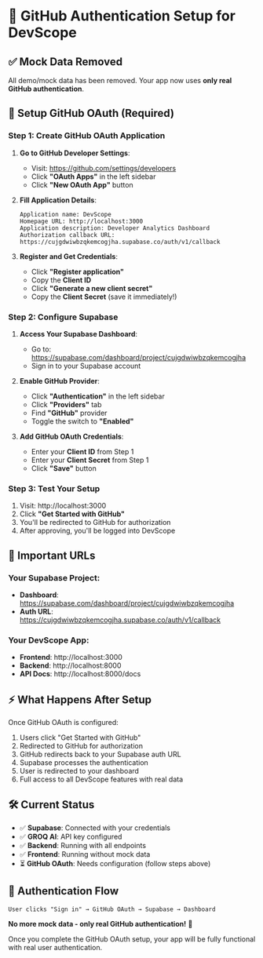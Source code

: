 # 🔐 GitHub Authentication Setup for DevScope

## ✅ **Mock Data Removed**

All demo/mock data has been removed. Your app now uses **only real GitHub authentication**.

## 🚀 **Setup GitHub OAuth (Required)**

### Step 1: Create GitHub OAuth Application

1. **Go to GitHub Developer Settings**:

   - Visit: https://github.com/settings/developers
   - Click **"OAuth Apps"** in the left sidebar
   - Click **"New OAuth App"** button

2. **Fill Application Details**:

   ```
   Application name: DevScope
   Homepage URL: http://localhost:3000
   Application description: Developer Analytics Dashboard
   Authorization callback URL: https://cujgdwiwbzqkemcogjha.supabase.co/auth/v1/callback
   ```

3. **Register and Get Credentials**:
   - Click **"Register application"**
   - Copy the **Client ID**
   - Click **"Generate a new client secret"**
   - Copy the **Client Secret** (save it immediately!)

### Step 2: Configure Supabase

1. **Access Your Supabase Dashboard**:

   - Go to: https://supabase.com/dashboard/project/cujgdwiwbzqkemcogjha
   - Sign in to your Supabase account

2. **Enable GitHub Provider**:

   - Click **"Authentication"** in the left sidebar
   - Click **"Providers"** tab
   - Find **"GitHub"** provider
   - Toggle the switch to **"Enabled"**

3. **Add GitHub OAuth Credentials**:
   - Enter your **Client ID** from Step 1
   - Enter your **Client Secret** from Step 1
   - Click **"Save"** button

### Step 3: Test Your Setup

1. Visit: http://localhost:3000
2. Click **"Get Started with GitHub"**
3. You'll be redirected to GitHub for authorization
4. After approving, you'll be logged into DevScope

## 🎯 **Important URLs**

### Your Supabase Project:

- **Dashboard**: https://supabase.com/dashboard/project/cujgdwiwbzqkemcogjha
- **Auth URL**: https://cujgdwiwbzqkemcogjha.supabase.co/auth/v1/callback

### Your DevScope App:

- **Frontend**: http://localhost:3000
- **Backend**: http://localhost:8000
- **API Docs**: http://localhost:8000/docs

## ⚡ **What Happens After Setup**

Once GitHub OAuth is configured:

1. Users click "Get Started with GitHub"
2. Redirected to GitHub for authorization
3. GitHub redirects back to your Supabase auth URL
4. Supabase processes the authentication
5. User is redirected to your dashboard
6. Full access to all DevScope features with real data

## 🛠️ **Current Status**

- ✅ **Supabase**: Connected with your credentials
- ✅ **GROQ AI**: API key configured
- ✅ **Backend**: Running with all endpoints
- ✅ **Frontend**: Running without mock data
- ⏳ **GitHub OAuth**: Needs configuration (follow steps above)

## 🚨 **Authentication Flow**

```
User clicks "Sign in" → GitHub OAuth → Supabase → Dashboard
```

**No more mock data - only real GitHub authentication!** 🎉

Once you complete the GitHub OAuth setup, your app will be fully functional with real user authentication.
